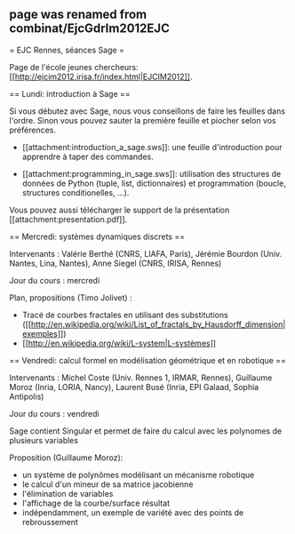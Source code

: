 ## page was renamed from combinat/EjcGdrIm2012EJC
= EJC Rennes, séances Sage =

Page de l'école jeunes chercheurs: [[http://ejcim2012.irisa.fr/index.html|EJCIM2012]].

== Lundi: introduction à Sage ==

Si vous débutez avec Sage, nous vous conseillons de faire les feuilles dans l'ordre. Sinon vous pouvez sauter la première feuille et piocher selon vos préférences.

 * [[attachment:introduction_a_sage.sws]]: une feuille d'introduction pour apprendre à taper des commandes.

 * [[attachment:programming_in_sage.sws]]: utilisation des structures de données de Python (tuple, list, dictionnaires) et programmation (boucle, structures conditionelles, ...).

Vous pouvez aussi télécharger le support de la présentation [[attachment:presentation.pdf]].

== Mercredi: systèmes dynamiques discrets ==

Intervenants : Valérie Berthé (CNRS, LIAFA, Paris), Jérémie Bourdon (Univ. Nantes, Lina, Nantes), Anne Siegel (CNRS, IRISA, Rennes)

Jour du cours : mercredi

Plan, propositions (Timo Jolivet) :

 * Tracé de courbes fractales en utilisant des substitutions ([[http://en.wikipedia.org/wiki/List_of_fractals_by_Hausdorff_dimension|exemples]])
 * [[http://en.wikipedia.org/wiki/L-system|L-systèmes]]

== Vendredi: calcul formel en modélisation géométrique et en robotique ==

Intervenants : Michel Coste (Univ. Rennes 1, IRMAR, Rennes), Guillaume Moroz (Inria, LORIA, Nancy), Laurent Busé (Inria, EPI Galaad, Sophia Antipolis)

Jour du cours : vendredi


Sage contient Singular et permet de faire du calcul avec les polynomes de plusieurs variables

Proposition (Guillaume Moroz):
 * un système de polynômes modélisant un mécanisme robotique
 * le calcul d'un mineur de sa matrice jacobienne
 * l'élimination de variables
 * l'affichage de la courbe/surface résultat
 * indépendamment, un exemple de variété avec des points de rebroussement
